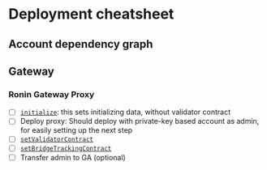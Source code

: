 # Deployment cheatsheet

## Account dependency graph

## Gateway
### Ronin Gateway Proxy

- [ ] [`initialize`](https://github.com/axieinfinity/ronin-dpos-contracts/blob/5ef887dba49571c32b7e59e56d8ddde29d1a09c4/contracts/ronin/RoninGatewayV2.sol#L68-L80): this sets initializing data, without validator contract
- [ ] Deploy proxy: Should deploy with private-key based account as admin, for easily setting up the next step
- [ ] [`setValidatorContract`](https://github.com/axieinfinity/ronin-dpos-contracts/blob/5ef887dba49571c32b7e59e56d8ddde29d1a09c4/contracts/ronin/RoninGatewayV2.sol#L103)
- [ ] [`setBridgeTrackingContract`](https://github.com/axieinfinity/ronin-dpos-contracts/blob/95d7e94dea2d33e1835c51aa104114c18ff8df4c/contracts/ronin/RoninGatewayV2.sol#L118)
- [ ] Transfer admin to GA (optional)